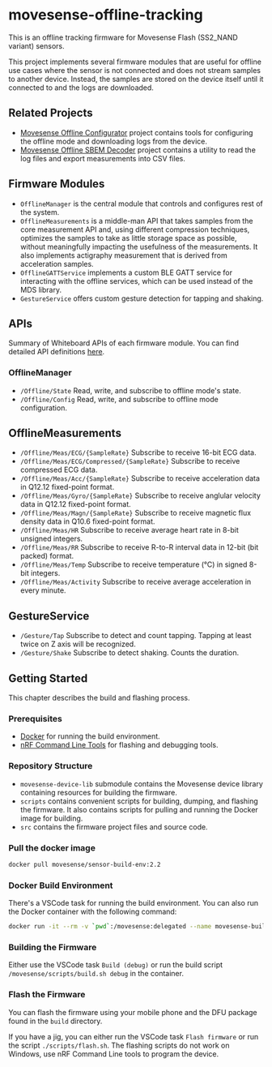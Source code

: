 # movesense-offline-tracking

This is an offline tracking firmware for Movesense Flash (SS2_NAND variant) sensors.

This project implements several firmware modules that are useful for offline use cases where the sensor is not connected and does not stream samples to another device. Instead, the samples are stored on the device itself until it connected to and the logs are downloaded.

## Related Projects

- [Movesense Offline Configurator](https://github.com/niko-j/movesense-offline-configurator) project contains tools for configuring the offline mode and downloading logs from the device.
- [Movesense Offline SBEM Decoder](https://github.com/niko-j/movesense-offline-sbem-decoder) project contains a utility to read the log files and export measurements into CSV files.

## Firmware Modules

- `OfflineManager` is the central module that controls and configures rest of the system.
- `OfflineMeasurements` is a middle-man API that takes samples from the core measurement API and, using different compression techniques, optimizes the samples to take as little storage space as possible, without meaningfully impacting the usefulness of the measurements. It also implements actigraphy measurement that is derived from acceleration samples.
- `OfflineGATTService` implements a custom BLE GATT service for interacting with the offline services, which can be used instead of the MDS library.
- `GestureService` offers custom gesture detection for tapping and shaking.

## APIs

Summary of Whiteboard APIs of each firmware module. You can find detailed API definitions [here](./src/wbresources/).

### OfflineManager

- `/Offline/State` Read, write, and subscribe to offline mode's state.
- `/Offline/Config` Read, write, and subscribe to offline mode configuration.

## OfflineMeasurements

- `/Offline/Meas/ECG/{SampleRate}` Subscribe to receive 16-bit ECG data.
- `/Offline/Meas/ECG/Compressed/{SampleRate}` Subscribe to receive compressed ECG data.
- `/Offline/Meas/Acc/{SampleRate}` Subscribe to receive acceleration data in Q12.12 fixed-point format.
- `/Offline/Meas/Gyro/{SampleRate}` Subscribe to receive anglular velocity data in Q12.12 fixed-point format.
- `/Offline/Meas/Magn/{SampleRate}` Subscribe to receive magnetic flux density data in Q10.6 fixed-point format.
- `/Offline/Meas/HR` Subscribe to receive average heart rate in 8-bit unsigned integers.
- `/Offline/Meas/RR` Subscribe to receive R-to-R interval data in 12-bit (bit packed) format.
- `/Offline/Meas/Temp` Subscribe to receive temperature (°C) in signed 8-bit integers.
- `/Offline/Meas/Activity` Subscribe to receive average acceleration in every minute.

## GestureService

- `/Gesture/Tap` Subscribe to detect and count tapping. Tapping at least twice on Z axis will be recognized.
- `/Gesture/Shake` Subscribe to detect shaking. Counts the duration.

## Getting Started

This chapter describes the build and flashing process.

### Prerequisites

- [Docker](https://www.docker.com/) for running the build environment.
- [nRF Command Line Tools](https://www.nordicsemi.com/Products/Development-tools/nRF-Command-Line-Tools) for flashing and debugging tools.

### Repository Structure

- `movesense-device-lib` submodule contains the Movesense device library containing resources for building the firmware.
- `scripts` contains convenient scripts for building, dumping, and flashing the firmware. It also contains scripts for pulling and running the Docker image for building.
- `src` contains the firmware project files and source code.

### Pull the docker image

```sh
docker pull movesense/sensor-build-env:2.2
```

### Docker Build Environment

There's a VSCode task for running the build environment. You can also run the Docker container with the following command:

```sh
docker run -it --rm -v `pwd`:/movesense:delegated --name movesense-build-env movesense/sensor-build-env:2.2
```

### Building the Firmware

Either use the VSCode task `Build (debug)` or run the build script `/movesense/scripts/build.sh debug` in the container.

### Flash the Firmware

You can flash the firmware using your mobile phone and the DFU package found in the `build` directory. 

If you have a jig, you can either run the VSCode task `Flash firmware` or run the script `./scripts/flash.sh`. The flashing scripts do not work on Windows, use nRF Command Line tools to program the device.

